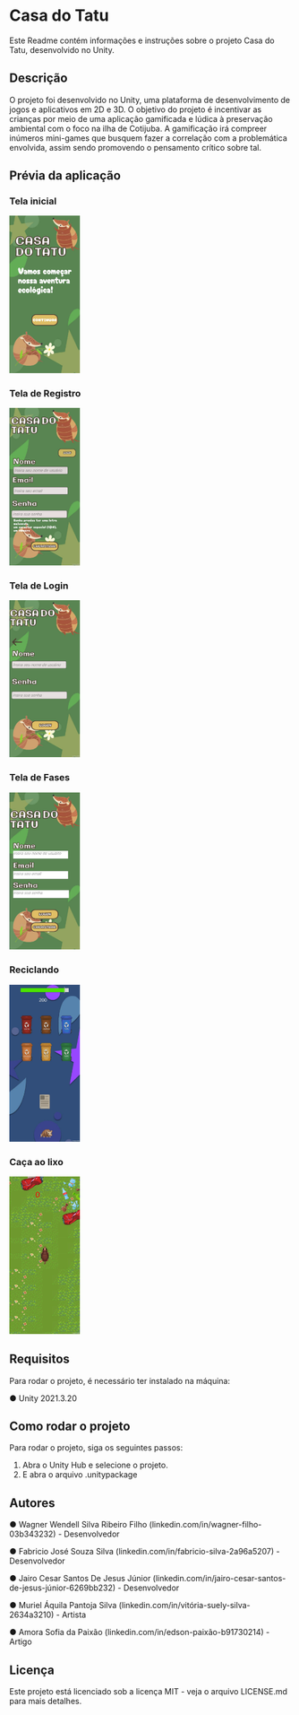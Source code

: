 # Casa do Tatu
Este Readme contém informações e instruções sobre o projeto Casa do Tatu, desenvolvido no
Unity.

## Descrição
O projeto foi desenvolvido no Unity, uma plataforma de desenvolvimento de jogos e aplicativos
em 2D e 3D. O objetivo do projeto é incentivar as crianças por meio de uma aplicação gamificada
e lúdica à preservação ambiental com o foco na ilha de Cotijuba. A gamificação irá compreer 
inúmeros mini-games que busquem fazer a correlação com a problemática envolvida, assim sendo
promovendo o pensamento crítico sobre tal.

## Prévia da aplicação
### Tela inicial
<img src="readme_images/casa_do_tatu.jpg" alt="Tela inicial" width="25%"/>

### Tela de Registro
<img src="readme_images/register.jpeg" alt="Tela de registro" width="25%"/>

### Tela de Login
<img src="readme_images/login.jpeg" alt="Tela de login" width="25%"/>

### Tela de Fases
<img src="readme_images/casa_do_tatu_2.jpg" alt="Tela de login" width="25%"/>

### Reciclando
<img src="readme_images/reciclando.jpeg" alt="Tela de login" width="25%"/>

### Caça ao lixo
<img src="readme_images/caca ao lixo.jpeg" alt="Tela de login" width="25%"/>

## Requisitos
Para rodar o projeto, é necessário ter instalado na máquina:

● Unity 2021.3.20

## Como rodar o projeto
Para rodar o projeto, siga os seguintes passos:
1. Abra o Unity Hub e selecione o projeto.
2. E abra o arquivo .unitypackage

## Autores
● Wagner Wendell Silva Ribeiro Filho (linkedin.com/in/wagner-filho-03b343232) -
Desenvolvedor

● Fabricio José Souza Silva (linkedin.com/in/fabricio-silva-2a96a5207) - Desenvolvedor

● Jairo Cesar Santos De Jesus Júnior
(linkedin.com/in/jairo-cesar-santos-de-jesus-júnior-6269bb232) - Desenvolvedor

● Muriel Áquila Pantoja Silva (linkedin.com/in/vitória-suely-silva-2634a3210) - Artista

● Amora Sofia da Paixão (linkedin.com/in/edson-paixão-b91730214) - Artigo

## Licença
Este projeto está licenciado sob a licença MIT - veja o arquivo LICENSE.md para mais detalhes.
